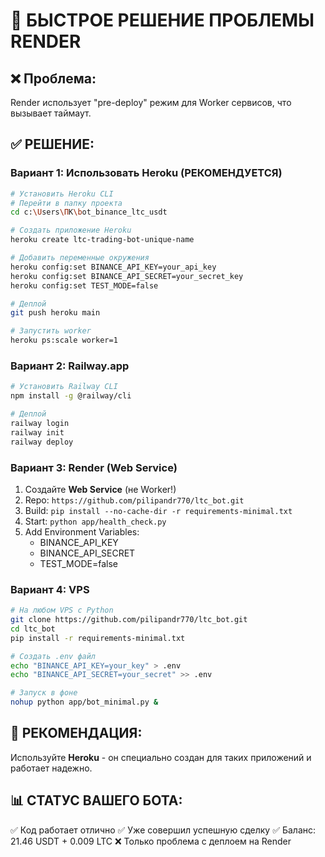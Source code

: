 # 🚀 БЫСТРОЕ РЕШЕНИЕ ПРОБЛЕМЫ RENDER

## ❌ Проблема:
Render использует "pre-deploy" режим для Worker сервисов, что вызывает таймаут.

## ✅ РЕШЕНИЕ:

### Вариант 1: Использовать Heroku (РЕКОМЕНДУЕТСЯ)
```bash
# Установить Heroku CLI
# Перейти в папку проекта
cd c:\Users\ПК\bot_binance_ltc_usdt

# Создать приложение Heroku
heroku create ltc-trading-bot-unique-name

# Добавить переменные окружения
heroku config:set BINANCE_API_KEY=your_api_key
heroku config:set BINANCE_API_SECRET=your_secret_key
heroku config:set TEST_MODE=false

# Деплой
git push heroku main

# Запустить worker
heroku ps:scale worker=1
```

### Вариант 2: Railway.app
```bash
# Установить Railway CLI
npm install -g @railway/cli

# Деплой
railway login
railway init
railway deploy
```

### Вариант 3: Render (Web Service)
1. Создайте **Web Service** (не Worker!)
2. Repo: `https://github.com/pilipandr770/ltc_bot.git`
3. Build: `pip install --no-cache-dir -r requirements-minimal.txt`
4. Start: `python app/health_check.py`
5. Add Environment Variables:
   - BINANCE_API_KEY
   - BINANCE_API_SECRET
   - TEST_MODE=false

### Вариант 4: VPS
```bash
# На любом VPS с Python
git clone https://github.com/pilipandr770/ltc_bot.git
cd ltc_bot
pip install -r requirements-minimal.txt

# Создать .env файл
echo "BINANCE_API_KEY=your_key" > .env
echo "BINANCE_API_SECRET=your_secret" >> .env

# Запуск в фоне
nohup python app/bot_minimal.py &
```

## 🎯 РЕКОМЕНДАЦИЯ:
Используйте **Heroku** - он специально создан для таких приложений и работает надежно.

## 📊 СТАТУС ВАШЕГО БОТА:
✅ Код работает отлично
✅ Уже совершил успешную сделку
✅ Баланс: 21.46 USDT + 0.009 LTC
❌ Только проблема с деплоем на Render
